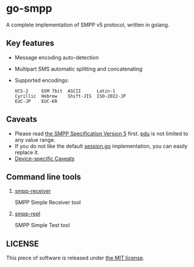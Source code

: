 # go-smpp

A complete implementation of SMPP v5 protocol, written in golang.

## Key features

- Message encoding auto-detection
- Multipart SMS automatic splitting and concatenating
- Supported encodings:

  ```plain
  UCS-2     GSM 7bit  ASCII      Latin-1
  Cyrillic  Hebrew    Shift-JIS  ISO-2022-JP
  EUC-JP    EUC-KR
  ```

## Caveats

- Please read [the SMPP Specification Version 5](docs/SMPP_v5.pdf) first. [pdu](pdu) is not limited to any value range.
- If you do not like the default [session.go](session.go) implementation, you can easily replace it.
- [Device-specific Caveats](docs/device-specific-caveats.md)

## Command line tools

1. [smpp-receiver](cmd/smpp-receiver)

   SMPP Simple Receiver tool

2. [smpp-repl](cmd/smpp-repl)

   SMPP Simple Test tool

## LICENSE

This piece of software is released under [the MIT license](LICENSE).
